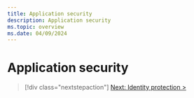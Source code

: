 ```yaml
---
title: Application security
description: Application security
ms.topic: overview
ms.date: 04/09/2024
---
```


# Application security

> [!div class="nextstepaction"]
> [Next: Identity protection >](identity-protection.md)